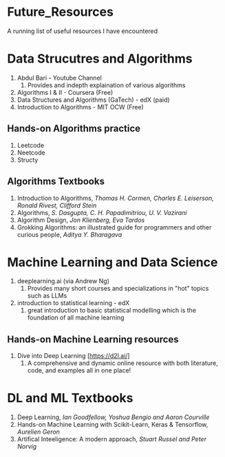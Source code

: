 # Future_Resources
A running list of useful resources I have encountered


# Data Strucutres and Algorithms
1. Abdul Bari - Youtube Channel
    1. Provides and indepth explaination of various algorithms
2. Algorithms I & II - Coursera (Free)
3. Data Structures and Algorithms (GaTech) - edX (paid)
4. Introduction to Algorithms - MIT OCW (Free)

## Hands-on Algorithms practice
1. Leetcode
2. Neetcode
3. Structy

## Algorithms Textbooks
1. Introduction to Algorithms, *Thomas H. Cormen, Charles E. Leiserson, Ronald Rivest, Clifford Stein*
2. Algorithms, *S. Dasgupta, C. H. Papadimitriou, U. V. Vazirani*
3. Algorithm Design, *Jon Klienberg, Eva Tardos*
4. Grokking Algorithms: an illustrated guide for programmers and other curious people, *Aditya Y. Bharagava*

# Machine Learning and Data Science
1. deeplearning.ai (via Andrew Ng)
    1. Provides many short courses and specializations in "hot" topics such as LLMs
2. introduction to statistical learning - edX
    1. great introduction to basic statistical modelling which is the foundation of all machine learning

## Hands-on Machine Learning resources
1. Dive into Deep Learning [https://d2l.ai/]
    1. A comprehensive and dynamic online resource with both literature, code, and examples all in one place!
  
# DL and ML Textbooks
1. Deep Learning, *Ian Goodfellow, Yoshua Bengio and Aaron Courville*
2. Hands-on Machine Learning with Scikit-Learn, Keras & Tensorflow, *Aurelien Geron*
3. Artifical Inteeligence: A modern approach, *Stuart Russel and Peter Norvig*
